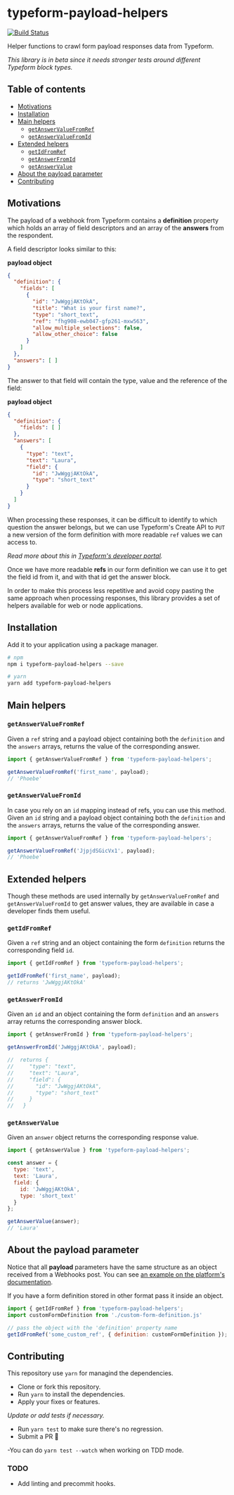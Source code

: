 # typeform-payload-helpers

[![Build Status](https://travis-ci.org/jeremenichelli/typeform-payload-helpers.svg?branch=master)](https://travis-ci.org/jeremenichelli/typeform-payload-helpers)

Helper functions to crawl form payload responses data from Typeform.

_This library is in beta since it needs stronger tests around different Typeform block types._

## Table of contents

- [Motivations](#motivations)
- [Installation](#installation)
- [Main helpers](#main-helpers)
  - [`getAnswerValueFromRef`](#getanswervaluefromref)
  - [`getAnswerValueFromId`](#getanswervaluefromid)
- [Extended helpers](#extended-helpers)
  - [`getIdFromRef`](#getidfromref)
  - [`getAnswerFromId`](#getanswerfromid)
  - [`getAnswerValue`](#getanswervalue)
- [About the payload parameter](#about-the-payload-parameter)
- [Contributing](#contributing)

## Motivations

The payload of a webhook from Typeform contains a **definition** property which holds an array of field descriptors and an array of the **answers** from the respondent.

A field descriptor looks similar to this:

**payload object**

```json
{
  "definition": {
    "fields": [
      {
        "id": "JwWggjAKtOkA",
        "title": "What is your first name?",
        "type": "short_text",
        "ref": "fhg908-ewb047-gfp261-mxw563",
        "allow_multiple_selections": false,
        "allow_other_choice": false
      }
    ]
  },
  "answers": [ ]
}
```

The answer to that field will contain the type, value and the reference of the field:

**payload object**

```json
{
  "definition": {
    "fields": [ ]
  },
  "answers": [
    {
      "type": "text",
      "text": "Laura",
      "field": {
        "id": "JwWggjAKtOkA",
        "type": "short_text"
      }
    }
  ]
}
```

When processing these responses, it can be difficult to identify to which question the answer belongs, but we can use Typeform's Create API to `PUT` a new version of the form definition with more readable `ref` values we can access to.

_Read more about this in [Typeform's developer portal](https://developer.typeform.com/create/reference/update-form/)._

Once we have more readable **refs** in our form definition we can use it to get the field id from it, and with that id get the answer block.

In order to make this process less repetitive and avoid copy pasting the same approach when processing responses, this library provides a set of helpers available for web or node applications.


## Installation

Add it to your application using a package manager.

```sh
# npm
npm i typeform-payload-helpers --save

# yarn
yarn add typeform-payload-helpers
```

## Main helpers

### `getAnswerValueFromRef`

Given a `ref` string and a payload object containing both the `definition` and the `answers` arrays, returns the value of the corresponding answer.

```js
import { getAnswerValueFromRef } from 'typeform-payload-helpers';

getAnswerValueFromRef('first_name', payload);
// 'Phoebe'
```

### `getAnswerValueFromId`

In case you rely on an `id` mapping instead of refs, you can use this method. Given an `id` string and a payload object containing both the `definition` and the `answers` arrays, returns the value of the corresponding answer.

```js
import { getAnswerValueFromRef } from 'typeform-payload-helpers';

getAnswerValueFromRef('JjpjdSGicVx1', payload);
// 'Phoebe'
```

## Extended helpers

Though these methods are used internally by `getAnswerValueFromRef` and `getAnswerValueFromId` to get answer values, they are available in case a developer finds them useful.

### `getIdFromRef`

Given a `ref` string and an object containing the form `definition` returns the corresponding field `id`.

```js
import { getIdFromRef } from 'typeform-payload-helpers';

getIdFromRef('first_name', payload);
// returns 'JwWggjAKtOkA'
```

### `getAnswerFromId`

Given an `id` and an object containing the form `definition` and an `answers` array returns the corresponding answer block.

```js
import { getAnswerFromId } from 'typeform-payload-helpers';

getAnswerFromId('JwWggjAKtOkA', payload);

//  returns {
//     "type": "text",
//     "text": "Laura",
//     "field": {
//       "id": "JwWggjAKtOkA",
//       "type": "short_text"
//     }
//   }
```

### `getAnswerValue`

Given an `answer` object returns the corresponding response value.

```js
import { getAnswerValue } from 'typeform-payload-helpers';

const answer = {
  type: 'text',
  text: 'Laura',
  field: {
    id: 'JwWggjAKtOkA',
    type: 'short_text'
  }
};

getAnswerValue(answer);
// 'Laura'
```

## About the payload parameter

Notice that all **payload** parameters have the same structure as an object received from a Webhooks post. You can see [an example on the platform's documentation](https://developer.typeform.com/webhooks/example-payload/).

If you have a form definition stored in other format pass it inside an object.

```js
import { getIdFromRef } from 'typeform-payload-helpers';
import customFormDefinition from './custom-form-definition.js'

// pass the object with the 'definition' property name
getIdFromRef('some_custom_ref', { definition: customFormDefinition });
```

## Contributing

This repository use `yarn` for managind the dependencies.

- Clone or fork this repository.
- Run `yarn` to install the dependencies.
- Apply your fixes or features.

_Update or add tests if necessary._

- Run `yarn test` to make sure there's no regression.
- Submit a PR 🎉

-You can do `yarn test --watch` when working on TDD mode.

### TODO

- Add linting and precommit hooks.
